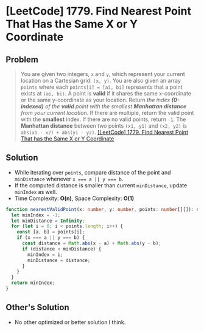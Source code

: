 # [LeetCode] 1779. Find Nearest Point That Has the Same X or Y Coordinate

## Problem

> You are given two integers, `x` and `y`, which represent your current location on a Cartesian grid: `(x, y)`. You are also given an array `points` where each `points[i] = [ai, bi]` represents that a point exists at `(ai, bi)`. A point is **valid** if it shares the same x-coordinate or the same y-coordinate as your location.
> Return _the index **(0-indexed)** of the **valid** point with the smallest **Manhattan distance** from your current location_. If there are multiple, return the valid point with the **smallest** index. If there are no valid points, return `-1`.
> The **Manhattan distance** between two points `(x1, y1)` and `(x2, y2)` is `abs(x1 - x2) + abs(y1 - y2)`.
> [[LeetCode] 1779. Find Nearest Point That has the Same X or Y Coordinate](https://leetcode.com/problems/find-nearest-point-that-has-the-same-x-or-y-coordinate/description/?envType=study-plan&id=programming-skills-i)

## Solution

- While iterating over `points`, compare distance of the point and `minDistance` whenever `x === a || y === b`.
- If the computed distance is smaller than current `minDistance`, update `minIndex` as well.
- Time Complexity: **O(n)**, Space Complexity: **O(1)**

```typescript
function nearestValidPoint(x: number, y: number, points: number[][]): number {
  let minIndex = -1;
  let minDistance = Infinity;
  for (let i = 0; i < points.length; i++) {
    const [a, b] = points[i];
    if (x === a || y === b) {
      const distance = Math.abs(x - a) + Math.abs(y - b);
      if (distance < minDistance) {
        minIndex = i;
        minDistance = distance;
      }
    }
  }
  return minIndex;
}
```

## Other's Solution

- No other optimized or better solution I think.
